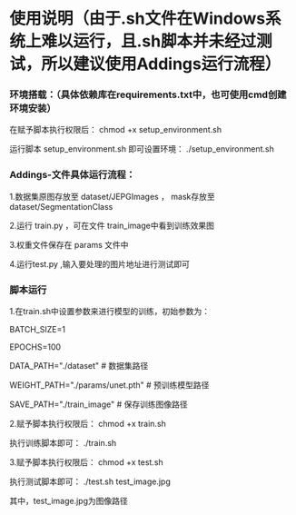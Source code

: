 # 使用说明（由于.sh文件在Windows系统上难以运行，且.sh脚本并未经过测试，所以建议使用Addings运行流程）

###  环境搭载：（具体依赖库在requirements.txt中，也可使用cmd创建环境安装）
在赋予脚本执行权限后：
chmod +x setup_environment.sh    

运行脚本 setup_environment.sh 即可设置环境：
./setup_environment.sh

###  Addings-文件具体运行流程：
1.数据集原图存放至 dataset/JEPGImages ， mask存放至 dataset/SegmentationClass

2.运行 train.py ，可在文件 train_image中看到训练效果图

3.权重文件保存在 params 文件中

4.运行test.py ,输入要处理的图片地址进行测试即可

###  脚本运行
1.在train.sh中设置参数来进行模型的训练，初始参数为：

BATCH_SIZE=1

EPOCHS=100

DATA_PATH="./dataset"  # 数据集路径

WEIGHT_PATH="./params/unet.pth"  # 预训练模型路径

SAVE_PATH="./train_image"  # 保存训练图像路径

2.赋予脚本执行权限后：
chmod +x train.sh

执行训练脚本即可：
./train.sh

3.赋予脚本执行权限后：
chmod +x test.sh

执行测试脚本即可：
./test.sh test_image.jpg 

其中，test_image.jpg为图像路径
